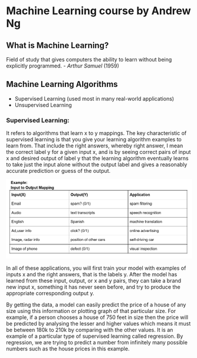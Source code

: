 # Machine Learning course by Andrew Ng
## What is Machine Learning?
Field of study that gives computers the ability to learn without being explicitly programmed.
*- Arthur Samuel*
(1959)
## Machine Learning Algorithms
- Supervised Learning (used most in many real-world applications)
- Unsupervised Learning 

### Supervised Learning:
It refers to algorithms that learn x to y mappings. The key characteristic of supervised learning is that you give your learning algorithm examples to learn from. That include the right answers, whereby right answer, I mean the correct label y for a given input x, and is by seeing correct pairs of input x and desired output of label y that the learning algorithm eventually learns to take just the input alone without the output label and gives a reasonably accurate prediction or guess of the output.

![I-O Mapping](https://github.com/sharjeelbhullar/Machine-Learning-Specialization/blob/main/I-O%20Mapping.png)


In all of these applications, you will first train your model with examples of inputs x and the right answers, that is the labels y. After the model has learned from these input, output, or x and y pairs, they can take a brand new input x, something it has never seen before, and try to produce the appropriate corresponding output y.

By getting the data, a model can easily predict the price of a house of any size using this information or plotting graph of that particular size. For example, if a person chooses a house of 750 feet in size then the price will be predicted by analysing the lesser and higher values which means it must be between 180k to 210k by comparing with the other values. It is an example of a particular type of supervised learning called regression. By regression, we are trying to predict a number from infinitely many possible numbers such as the house prices in this example.


